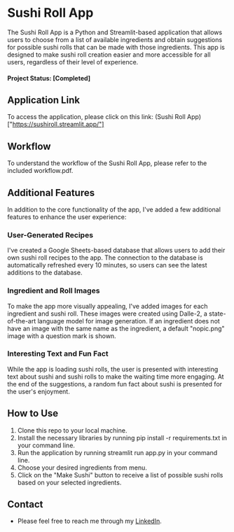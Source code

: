 # Sushi Roll App

The Sushi Roll App is a Python and Streamlit-based application that allows users to choose from a list of available ingredients and obtain suggestions for possible sushi rolls that can be made with those ingredients. This app is designed to make sushi roll creation easier and more accessible for all users, regardless of their level of experience. 

#### Project Status: [Completed]

## Application Link
To access the application, please click on this link: (Sushi Roll App)["https://sushiroll.streamlit.app/"]

## Workflow
To understand the workflow of the Sushi Roll App, please refer to the included workflow.pdf.

## Additional Features
In addition to the core functionality of the app, I've added a few additional features to enhance the user experience:

### User-Generated Recipes
I've created a Google Sheets-based database that allows users to add their own sushi roll recipes to the app. The connection to the database is automatically refreshed every 10 minutes, so users can see the latest additions to the database.

### Ingredient and Roll Images
To make the app more visually appealing, I've added images for each ingredient and sushi roll. These images were created using Dalle-2, a state-of-the-art language model for image generation. If an ingredient does not have an image with the same name as the ingredient, a default "nopic.png" image with a question mark is shown.

### Interesting Text and Fun Fact
While the app is loading sushi rolls, the user is presented with interesting text about sushi and sushi rolls to make the waiting time more engaging. At the end of the suggestions, a random fun fact about sushi is presented for the user's enjoyment.

## How to Use
1. Clone this repo to your local machine.
2. Install the necessary libraries by running pip install -r requirements.txt in your command line.
3. Run the application by running streamlit run app.py in your command line.
4. Choose your desired ingredients from menu.
5. Click on the "Make Sushi" button to receive a list of possible sushi rolls based on your selected ingredients.

## Contact
* Please feel free to reach me through my [LinkedIn](http://linkedin.com/in/dominikdawiec/).  
